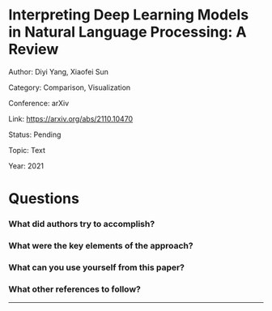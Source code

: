 # Interpreting Deep Learning Models in Natural Language Processing: A Review
Author: Diyi Yang, Xiaofei Sun

Category: Comparison, Visualization

Conference: arXiv

Link: https://arxiv.org/abs/2110.10470

Status: Pending

Topic: Text 

Year: 2021

# Questions

### What did authors try to accomplish?

### What were the key elements of the approach?

### What can you use yourself from this paper?

### What other references to follow?

---